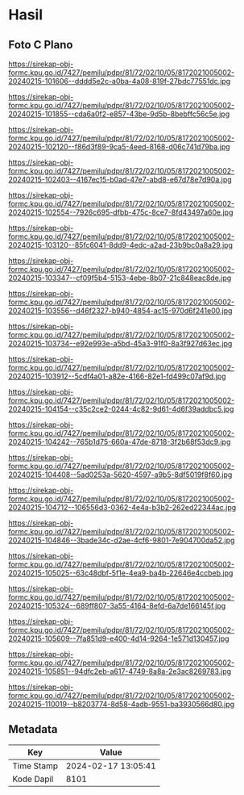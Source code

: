 # Hasil

## Foto C Plano

https://sirekap-obj-formc.kpu.go.id/7427/pemilu/pdpr/81/72/02/10/05/8172021005002-20240215-101606--dddd5e2c-a0ba-4a08-819f-27bdc77551dc.jpg

https://sirekap-obj-formc.kpu.go.id/7427/pemilu/pdpr/81/72/02/10/05/8172021005002-20240215-101855--cda6a0f2-e857-43be-9d5b-8bebffc56c5e.jpg

https://sirekap-obj-formc.kpu.go.id/7427/pemilu/pdpr/81/72/02/10/05/8172021005002-20240215-102120--f86d3f89-9ca5-4eed-8168-d06c741d79ba.jpg

https://sirekap-obj-formc.kpu.go.id/7427/pemilu/pdpr/81/72/02/10/05/8172021005002-20240215-102403--4167ec15-b0ad-47e7-abd8-e67d78e7d90a.jpg

https://sirekap-obj-formc.kpu.go.id/7427/pemilu/pdpr/81/72/02/10/05/8172021005002-20240215-102554--7926c695-dfbb-475c-8ce7-8fd43497a60e.jpg

https://sirekap-obj-formc.kpu.go.id/7427/pemilu/pdpr/81/72/02/10/05/8172021005002-20240215-103120--85fc6041-8dd9-4edc-a2ad-23b9bc0a8a29.jpg

https://sirekap-obj-formc.kpu.go.id/7427/pemilu/pdpr/81/72/02/10/05/8172021005002-20240215-103347--cf09f5b4-5153-4ebe-8b07-21c848eac8de.jpg

https://sirekap-obj-formc.kpu.go.id/7427/pemilu/pdpr/81/72/02/10/05/8172021005002-20240215-103556--d46f2327-b940-4854-ac15-970d6f241e00.jpg

https://sirekap-obj-formc.kpu.go.id/7427/pemilu/pdpr/81/72/02/10/05/8172021005002-20240215-103734--e92e993e-a5bd-45a3-91f0-8a3f927d63ec.jpg

https://sirekap-obj-formc.kpu.go.id/7427/pemilu/pdpr/81/72/02/10/05/8172021005002-20240215-103912--5cdf4a01-a82e-4166-82e1-fd499c07af9d.jpg

https://sirekap-obj-formc.kpu.go.id/7427/pemilu/pdpr/81/72/02/10/05/8172021005002-20240215-104154--c35c2ce2-0244-4c82-9d61-4d6f39addbc5.jpg

https://sirekap-obj-formc.kpu.go.id/7427/pemilu/pdpr/81/72/02/10/05/8172021005002-20240215-104242--765b1d75-660a-47de-8718-3f2b68f53dc9.jpg

https://sirekap-obj-formc.kpu.go.id/7427/pemilu/pdpr/81/72/02/10/05/8172021005002-20240215-104408--5ad0253a-5620-4597-a9b5-8df5019f8f60.jpg

https://sirekap-obj-formc.kpu.go.id/7427/pemilu/pdpr/81/72/02/10/05/8172021005002-20240215-104712--106556d3-0362-4e4a-b3b2-262ed22344ac.jpg

https://sirekap-obj-formc.kpu.go.id/7427/pemilu/pdpr/81/72/02/10/05/8172021005002-20240215-104846--3bade34c-d2ae-4cf6-9801-7e904700da52.jpg

https://sirekap-obj-formc.kpu.go.id/7427/pemilu/pdpr/81/72/02/10/05/8172021005002-20240215-105025--63c48dbf-5f1e-4ea9-ba4b-22646e4ccbeb.jpg

https://sirekap-obj-formc.kpu.go.id/7427/pemilu/pdpr/81/72/02/10/05/8172021005002-20240215-105324--689ff807-3a55-4164-8efd-6a7de166145f.jpg

https://sirekap-obj-formc.kpu.go.id/7427/pemilu/pdpr/81/72/02/10/05/8172021005002-20240215-105609--7fa851d9-e400-4d14-9264-1e571d130457.jpg

https://sirekap-obj-formc.kpu.go.id/7427/pemilu/pdpr/81/72/02/10/05/8172021005002-20240215-105851--94dfc2eb-a617-4749-8a8a-2e3ac8269783.jpg

https://sirekap-obj-formc.kpu.go.id/7427/pemilu/pdpr/81/72/02/10/05/8172021005002-20240215-110019--b8203774-8d58-4adb-9551-ba3930566d80.jpg


## Metadata

| Key        | Value               |
| ---------- | ------------------- |
| Time Stamp | 2024-02-17 13:05:41 |
| Kode Dapil | 8101                |



